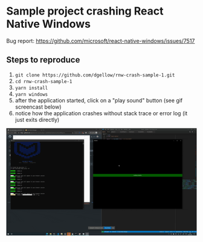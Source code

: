 # Sample project crashing React Native Windows

Bug report: https://github.com/microsoft/react-native-windows/issues/7517

## Steps to reproduce

1. `git clone https://github.com/dgellow/rnw-crash-sample-1.git`
2. `cd rnw-crash-sample-1`
3. `yarn install`
4. `yarn windows`
5. after the application started, click on a "play sound" button (see gif screencast below)
6. notice how the application crashes without stack trace or error log (it just exits directly)

![screencast gif](assets/recording.gif)
